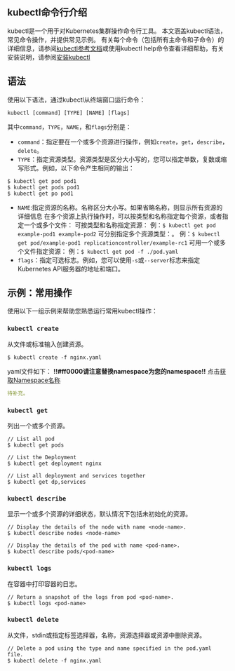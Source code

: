 ## kubectl命令行介绍
kubectl是一个用于对Kubernetes集群操作命令行工具。 本文涵盖kubectl语法，常见命令操作，并提供常见示例。 有关每个命令（包括所有主命令和子命令）的详细信息，请参阅[kubectl参考文档](https://kubernetes.io/docs/reference/generated/kubectl/kubectl/)或使用kubectl help命令查看详细帮助，有关安装说明，请参阅[安装kubectl](https://cloud.tencent.com/document/product/457/8438)

## 语法
使用以下语法，通过kubectl从终端窗口运行命令：
```shell
kubectl [command] [TYPE] [NAME] [flags]
```

其中`command`，`TYPE`，`NAME`，和`flags`分别是：

- `command`：指定要在一个或多个资源进行操作，例如`create`，`get`，`describe`，`delete`。
- `TYPE`：指定资源类型。资源类型是区分大小写的，您可以指定单数，复数或缩写形式。例如，以下命令产生相同的输出：
```shell
$ kubectl get pod pod1
$ kubectl get pods pod1
$ kubectl get po pod1
```
- `NAME`:指定资源的名称。名称区分大小写。如果省略名称，则显示所有资源的详细信息
在多个资源上执行操作时，可以按类型和名称指定每个资源，或者指定一个或多个文件：
可按类型和名称指定资源：
例：`$ kubectl get pod example-pod1 example-pod2`
可分别指定多个资源类型：。
例：`$ kubectl get pod/example-pod1 replicationcontroller/example-rc1`
可用一个或多个文件指定资源：
例：`$ kubectl get pod -f ./pod.yaml`
- `flags`：指定可选标志。例如，您可以使用`-s`或`--server`标志来指定Kubernetes API服务器的地址和端口。

## 示例：常用操作
使用以下一组示例来帮助您熟悉运行常用kubectl操作：
### `kubectl create` 
从文件或标准输入创建资源。

```shell
$ kubectl create -f nginx.yaml
```
yaml文件如下：
__!!#ff0000请注意替换namespace为您的namespace!!__
点击[获取Namespace名称](https://console.qcloud.com/ccs/cluster/detail/namespace?rid=1&clusterId=cls-a4ed48t8)

```yaml
待补充。
```


### `kubectl get`  
列出一个或多个资源。
```shell
// List all pod
$ kubectl get pods

// List the Deployment 
$ kubectl get deployment nginx

// List all deployment and services together 
$ kubectl get dp,services
```

### `kubectl describe`
显示一个或多个资源的详细状态，默认情况下包括未初始化的资源。
```shell
// Display the details of the node with name <node-name>.
$ kubectl describe nodes <node-name>

// Display the details of the pod with name <pod-name>.
$ kubectl describe pods/<pod-name>
```

### `kubectl logs`
在容器中打印容器的日志。
```shell
// Return a snapshot of the logs from pod <pod-name>.
$ kubectl logs <pod-name>
```

### `kubectl delete`
从文件，stdin或指定标签选择器，名称，资源选择器或资源中删除资源。
```shell
// Delete a pod using the type and name specified in the pod.yaml file.
$ kubectl delete -f nginx.yaml

```
